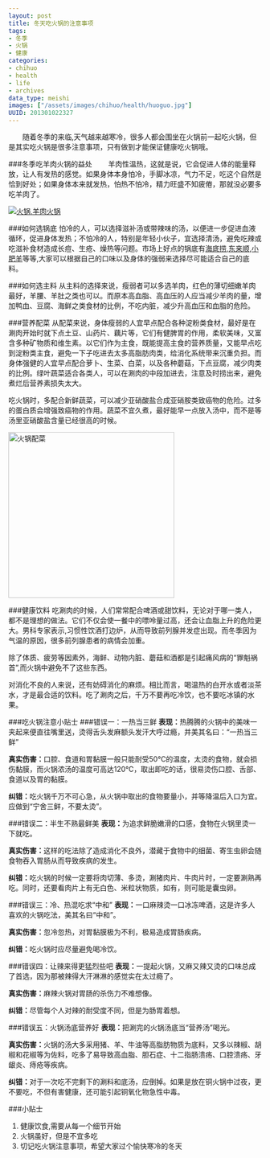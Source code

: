 ```yaml
--- 
layout: post
title: 冬天吃火锅的注意事项
tags: 
- 冬季
- 火锅
- 健康
categories:
- chihuo
- health
- life
- archives
data_type: meishi
images: ["/assets/images/chihuo/health/huoguo.jpg"]
UUID: 201301022327
---
```


　　随着冬季的来临,天气越来越寒冷，很多人都会围坐在火锅前一起吃火锅，但是其实吃火锅是很多注意事项，只有做到才能保证健康吃火锅哦。


###冬季吃羊肉火锅的益处
　　羊肉性温热，这就是说，它会促进人体的能量释放，让人有发热的感觉。如果身体本身怕冷，手脚冰凉，气力不足，吃这个自然是恰到好处；如果身体本来就发热，怕热不怕冷，精力旺盛不知疲倦，那就没必要多吃羊肉了。

<a href="{{site.static_url}}/assets/images/chihuo/health/huoguo.jpg" alt="火锅,羊肉火锅" rel="prettyPhoto[{{page.UUID}}]">
<img src="{{site.static_url}}/assets/images/chihuo/health/huoguo.jpg"  alt="火锅,羊肉火锅" class="img-center"></img>
</a>

###如何选锅底
怕冷的人，可以选择滋补汤或带辣味的汤，以便进一步促进血液循环，促进身体发热；不怕冷的人，特别是年轻小伙子，宜选择清汤，避免吃辣或吃滋补食材造成长痘、生疮、燥热等问题。市场上好点的锅底有[海底捞](http://www.haidilao.com/),[东来顺](http://www.donglaishun.com/),[小肥羊](http://www.littlesheep.com/)等等,大家可以根据自己的口味以及身体的强弱来选择尽可能适合自己的底料。

###如何选主料
从主料的选择来说，瘦弱者可以多选羊肉，红色的薄切细嫩羊肉最好，羊腰、羊肚之类也可以。而原本高血脂、高血压的人应当减少羊肉的量，增加鸭血、豆腐、海鲜之类食材的比例，不吃内脏，减少升高血压和血脂的危险。

###营养配菜
从配菜来说，身体瘦弱的人宜早点配合各种淀粉类食材，最好是在涮肉开始时就下点土豆、山药片、藕片等，它们有健脾胃的作用，柔软美味，又富含多种矿物质和维生素。以它们作为主食，既能提高主食的营养质量，又能早点吃到淀粉类主食，避免一下子吃进去太多高脂肪肉类，给消化系统带来沉重负担。而身体强健的人宜早点配合萝卜、生菜、白菜，以及各种蘑菇，下点豆腐，减少肉类的比例。绿叶蔬菜适合各类人，可以在涮肉的中段加进去，注意及时捞出来，避免煮烂后营养素损失太大。

吃火锅时，多配合新鲜蔬菜，可以减少亚硝酸盐合成亚硝胺类致癌物的危险。过多的蛋白质会增强致癌物的作用。蔬菜不宜久煮，最好能早一点放入汤中，而不是等汤里亚硝酸盐含量已经很高的时候。

<a href="{{site.static_url}}/assets/images/chihuo/health/huoguo-peicai.jpg" alt="火锅配菜" rel="prettyPhoto[{{page.UUID}}]">
<img src="{{site.static_url}}/assets/images/chihuo/health/huoguo-peicai.jpg" width="330px" alt="火锅配菜" class="img-center"></img>
</a>

###健康饮料
吃涮肉的时候，人们常常配合啤酒或甜饮料，无论对于哪一类人，都不是理想的做法。它们不仅会使一餐中的嘌呤量过高，还会让血脂上升的危险更大。男科专家表示,习惯性饮酒打边炉，从而导致前列腺并发症出现。而冬季因为气温的原因，很多前列腺患者的病情会加重。

除了体质、疲劳等因素外，海鲜、动物内脏、蘑菇和酒都是引起痛风病的“罪魁祸首”,而火锅中避免不了这些东西。

对消化不良的人来说，还有妨碍消化的麻烦。相比而言，喝温热的白开水或者淡茶水，才是最合适的饮料。吃了涮肉之后，千万不要再吃冷饮，也不要吃冰镇的水果。

###吃火锅注意小贴士
###错误一：一热当三鲜
<strong>表现：</strong>热腾腾的火锅中的美味一夹起来便直往嘴里送，烫得舌头发麻额头发汗大呼过瘾，并美其名曰：“一热当三鲜”

<strong>真实伤害：</strong>口腔、食道和胃黏膜一般只能耐受50℃的温度，太烫的食物，就会损伤黏膜，而火锅浓汤的温度可高达120℃，取出即吃的话，很易烫伤口腔、舌部、食道以及胃的黏膜。

<strong>纠错：</strong>吃火锅千万不可心急，从火锅中取出的食物要量小，并等降温后入口为宜。应做到“宁舍三鲜，不要太烫”。

###错误二：半生不熟最鲜美
<strong>表现：</strong>为追求鲜脆嫩滑的口感，食物在火锅里烫一下就吃。

<strong>真实伤害：</strong>这样的吃法除了造成消化不良外，潜藏于食物中的细菌、寄生虫卵会随食物吞入胃肠从而导致疾病的发生。

<strong>纠错：</strong>吃火锅的时候一定要将肉切薄、多烫，涮猪肉片、牛肉片时，一定要涮熟再吃。同时，还要看肉片上有无白色、米粒状物质，如有，则可能是囊虫卵。

###错误三：冷、热混吃求“中和”
<strong>表现：</strong>一口麻辣烫一口冰冻啤酒，这是许多人喜欢的火锅吃法，美其名曰“中和”。

<strong>真实伤害：</strong>忽冷忽热，对胃黏膜极为不利，极易造成胃肠疾病。

<strong>纠错：</strong>吃火锅时应尽量避免喝冷饮。

###错误四：让辣来得更猛烈些吧
<strong>表现：</strong>一提起火锅，又麻又辣又烫的口味总成了首选，因为那被辣得大汗淋淋的感觉实在太过瘾了。

<strong>真实伤害：</strong>麻辣火锅对胃肠的杀伤力不难想像。

<strong>纠错：</strong>尽管每个人对辣的耐受度不同，但是为肠胃着想。

###错误五：火锅汤底营养好
<strong>表现：</strong>把涮完的火锅汤底当“营养汤”喝光。

<strong>真实伤害：</strong>火锅的汤大多采用猪、羊、牛油等高脂肪物质为底料，又多以辣椒、胡椒和花椒等为佐料，吃多了易导致高血脂、胆石症、十二指肠溃疡、口腔溃疡、牙龈炎、痔疮等疾病。

<strong>纠错：</strong>对于一次吃不完剩下的涮料和底汤，应倒掉。如果是放在铜火锅中过夜，更不要吃，不但有害健康，还可能引起铜氧化物急性中毒。

###小贴士
<ol>
<li>健康饮食,需要从每一个细节开始</li>
<li>火锅虽好，但是不宜多吃</li>
<li>切记吃火锅注意事项，希望大家过个愉快寒冷的冬天</li>
</ol>
